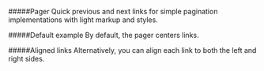 #####Pager
Quick previous and next links for simple pagination implementations with light markup and styles.

#####Default example
By default, the pager centers links.

#####Aligned links
Alternatively, you can align each link to both the left and right sides.